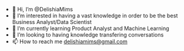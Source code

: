 - 👋 Hi, I’m @DelishiaMims
- 👀 I’m interested in having a vast knowledge in order to be the best Business Analyst/Data Scientist
- 🌱 I’m currently learning Product Analyst and Machine Learning
- 💞️ I’m looking to having knowledge transfering conversations
- 📫 How to reach me delishiamims@gmail.com

<!---
DelishiaMims/DelishiaMims is a ✨ special ✨ repository because its `README.md` (this file) appears on your GitHub profile.
You can click the Preview link to take a look at your changes.
--->
